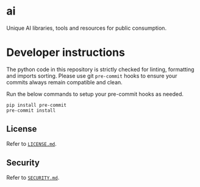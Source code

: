 # ai
Unique AI libraries, tools and resources for public consumption.


# Developer instructions

The python code in this repository is strictly checked for linting, formatting and imports sorting.
Please use git `pre-commit` hooks to ensure your commits always remain compatible and clean.

Run the below commands to setup your pre-commit hooks as needed.

```shell
pip install pre-commit
pre-commit install
```

## License

Refer to [`LICENSE.md`](./LICENSE.md).

## Security

Refer to [`SECURITY.md`](./SECURITY.md).